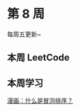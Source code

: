# 第 8 周 <Badge text="已发布" type="warn"/>

每周五更新~



## 本周 LeetCode



<SolutionItem :dataSource="[
  {
    title: '0219 存在重复元素 II',
    imgUrl: 'https://w3fun-1253290453.cos.ap-chengdu.myqcloud.com/cattle/solution/easy/0219-contains-duplicate-ii.png',
    link: '/solution/easy/0219-contains-duplicate-ii.html'
  },
  {
    title: '0268 缺失数字',
    imgUrl: 'https://w3fun-1253290453.cos.ap-chengdu.myqcloud.com/cattle/solution/easy/0268-missing-number.png',
    link: '/solution/easy/0268-missing-number.html'
  },
  {
    title: '0283 移动零',
    imgUrl: 'https://w3fun-1253290453.cos.ap-chengdu.myqcloud.com/cattle/solution/easy/0283-move-zeroes.png',
    link: '/solution/easy/0283-move-zeroes.html'
  },
  {
    title: '0414 第三大的数',
    imgUrl: 'https://w3fun-1253290453.cos.ap-chengdu.myqcloud.com/cattle/solution/easy/0414-third-maximum-number.png',
    link: '/solution/easy/0414-third-maximum-number.html'
  },
  {
    title: '0448 找到所有数组中消失的数字',
    imgUrl: 'https://w3fun-1253290453.cos.ap-chengdu.myqcloud.com/cattle/solution/easy/0448-find-all-numbers-disappeared-in-an-array.png',
    link: '/solution/easy/0448-find-all-numbers-disappeared-in-an-array.html'
  },
  {
    title: '0485 最大连续 1 的个数',
    imgUrl: 'https://w3fun-1253290453.cos.ap-chengdu.myqcloud.com/cattle/solution/easy/0485-max-consecutive-ones.png',
    link: '/solution/easy/0485-max-consecutive-ones.html'
  },
  {
    title: '0532 数组中的 K-diff 数对​​',
    imgUrl: 'https://w3fun-1253290453.cos.ap-chengdu.myqcloud.com/cattle/solution/easy/0532-k-diff-pairs-in-an-array.png',
    link: '/solution/easy/0532-k-diff-pairs-in-an-array.html'
  }
]" />


## 本周学习

[漫画：什么是冒泡排序？](https://juejin.im/post/5bbc7c6de51d450e5c47a26c)
